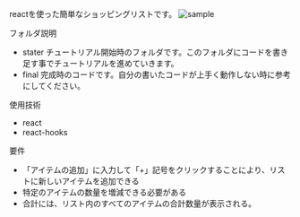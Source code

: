reactを使った簡単なショッピングリストです。
![sample](https://user-images.githubusercontent.com/49203635/101323548-3cc4e880-38ac-11eb-9df3-1079fd2881f0.gif)

フォルダ説明
- stater チュートリアル開始時のフォルダです。このフォルダにコードを書き足す事でチュートリアルを進めていきます。
- final 完成時のコードです。自分の書いたコードが上手く動作しない時に参考にしてください。

使用技術
- react
- react-hooks

要件
- 「アイテムの追加」に入力して「+」記号をクリックすることにより、リストに新しいアイテムを追加できる
- 特定のアイテムの数量を増減できる必要がある
- 合計には、リスト内のすべてのアイテムの合計数量が表示される。
